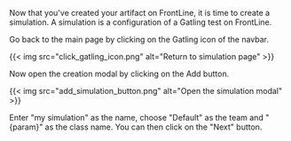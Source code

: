 Now that you've created your artifact on FrontLine, it is time to create a simulation. A simulation is a configuration of a Gatling test on FrontLine.

Go back to the main page by clicking on the Gatling icon of the navbar.

{{< img src="click_gatling_icon.png" alt="Return to simulation page" >}}

Now open the creation modal by clicking on the Add button.

{{< img src="add_simulation_button.png" alt="Open the simulation modal" >}}

Enter "my simulation" as the name, choose "Default" as the team and "{param}" as the class name. You can then click on the "Next" button.
